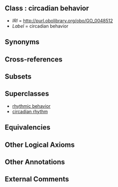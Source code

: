 
## Class : circadian behavior

 * *IRI* = http://purl.obolibrary.org/obo/GO_0048512
 * *Label* = circadian behavior

## Synonyms


## Cross-references


## Subsets


## Superclasses

 * [rhythmic behavior](../../GO/22/GO_0007622.md)
 * [circadian rhythm](../../GO/23/GO_0007623.md)

## Equivalencies


## Other Logical Axioms


## Other Annotations


## External Comments

